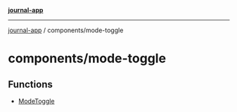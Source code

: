 [**journal-app**](../../README.md)

***

[journal-app](../../modules.md) / components/mode-toggle

# components/mode-toggle

## Functions

- [ModeToggle](functions/ModeToggle.md)
